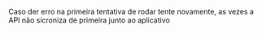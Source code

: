 Caso der erro na primeira tentativa de rodar tente novamente, as vezes a API não sicroniza de primeira junto ao aplicativo
